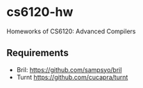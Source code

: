 # cs6120-hw
Homeworks of CS6120: Advanced Compilers

## Requirements
- Bril: https://github.com/sampsyo/bril
- Turnt https://github.com/cucapra/turnt
